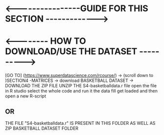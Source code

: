 # <----------------GUIDE FOR THIS SECTION ------------->

# <-------- HOW TO DOWNLOAD/USE THE DATASET ---------->
 [GO TO] (https://www.superdatascience.com/rcourse/) -> (scroll down to )SECTION4 -MATRICES -> download BASKETBALL DATASET
 -> DOWNLOAD THE ZIP FILE
 UNZIP THE S4-basketballdata.r file
 open the file in R studio
 select the whole code and run it
 the data fill get loaded and then open a new R-script

## OR


 THE FILE "S4-basketballdata.r" IS PRESENT IN THIS FOLDER AS WELL AS ZIP BASKETBALL DATASET FOLDER
